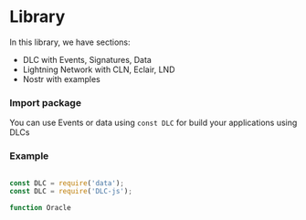 # Library

In this library, we have sections:

- DLC with Events, Signatures, Data
- Lightning Network with CLN, Eclair, LND
- Nostr with examples

### Import package

You can use Events or data using `const DLC` for build your applications using DLCs

### Example

```javascript

const DLC = require('data');
const DLC = require('DLC-js');

function Oracle 
